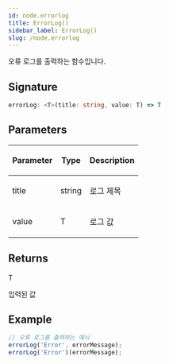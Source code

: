 ```yaml
---
id: node.errorlog
title: ErrorLog()
sidebar_label: ErrorLog()
slug: /node.errorlog
---
```






오류 로그를 출력하는 함수입니다.

## Signature

```typescript
errorLog: <T>(title: string, value: T) => T
```

## Parameters

<table><thead><tr><th>

Parameter


</th><th>

Type


</th><th>

Description


</th></tr></thead>
<tbody><tr><td>

title


</td><td>

string


</td><td>

로그 제목


</td></tr>
<tr><td>

value


</td><td>

T


</td><td>

로그 값


</td></tr>
</tbody></table>

## Returns

T

입력된 값

## Example


```typescript
// 오류 로그를 출력하는 예시
errorLog('Error', errorMessage);
errorLog('Error')(errorMessage);
```

